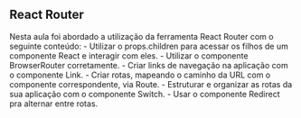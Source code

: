 ## React Router

Nesta aula foi abordado a utilização da ferramenta React Router com o seguinte conteúdo:
    - Utilizar o props.children para acessar os filhos de um componente React e interagir com eles.
    - Utilizar o componente BrowserRouter corretamente.
    - Criar links de navegação na aplicação com o componente Link.
    - Criar rotas, mapeando o caminho da URL com o componente correspondente, via Route.
    - Estruturar e organizar as rotas da sua aplicação com o componente Switch.
    - Usar o componente Redirect pra alternar entre rotas.
